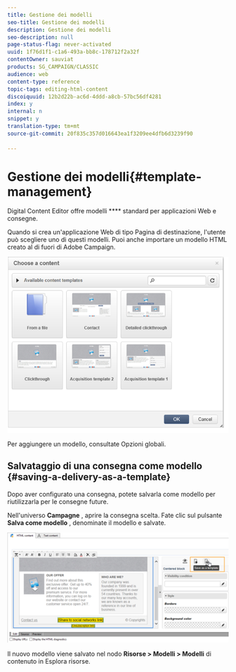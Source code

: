 ```yaml
---
title: Gestione dei modelli
seo-title: Gestione dei modelli
description: Gestione dei modelli
seo-description: null
page-status-flag: never-activated
uuid: 1f76d1f1-c1a6-493a-bb8c-178712f2a32f
contentOwner: sauviat
products: SG_CAMPAIGN/CLASSIC
audience: web
content-type: reference
topic-tags: editing-html-content
discoiquuid: 12b2d22b-ac6d-4ddd-a8cb-57bc56df4281
index: y
internal: n
snippet: y
translation-type: tm+mt
source-git-commit: 20f835c357d016643ea1f3209ee4dfb6d3239f90

---
```



# Gestione dei modelli{#template-management}

Digital Content Editor offre modelli **** standard per applicazioni Web e consegne.

Quando si crea un&#39;applicazione Web di tipo Pagina di destinazione, l&#39;utente può scegliere uno di questi modelli. Puoi anche importare un modello HTML creato al di fuori di Adobe Campaign.

![](assets/dce_popup_templatechoice.png)

Per aggiungere un modello, consultate Opzioni [](../../web/using/content-editor-interface.md#global-options)globali.

## Salvataggio di una consegna come modello {#saving-a-delivery-as-a-template}

Dopo aver configurato una consegna, potete salvarla come modello per riutilizzarla per le consegne future.

Nell&#39;universo **Campagne** , aprire la consegna scelta. Fate clic sul pulsante **Salva come modello** , denominate il modello e salvate.

![](assets/dce_save_model.png)

Il nuovo modello viene salvato nel nodo **Risorse > Modelli > Modelli** di contenuto in Esplora risorse.
